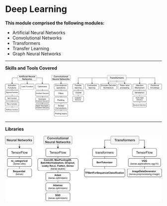 # Deep Learning

**This module comprised the following modules:**
- Artificial Neural Networks
- Convolutional Networks
- Transformers
- Transfer Learning
- Graph Neural Networks
---
**Skills and Tools Covered**

<p align='center'>
  <img src='https://github.com/Gr3Fin/Courses_and_Certificates/blob/main/Data_Science_Program_Leveraging_AI_for_Effective_Decision-Making/images/Skills%20and%20Tools-Deep%20Learning_skills.svg'>
</p>

---
**Libraries**

<p align='center'>
  <img src='https://github.com/Gr3Fin/Courses_and_Certificates/blob/main/Data_Science_Program_Leveraging_AI_for_Effective_Decision-Making/images/Skills%20and%20Tools-Deep%20Learning_libraries.svg'>
</p>

